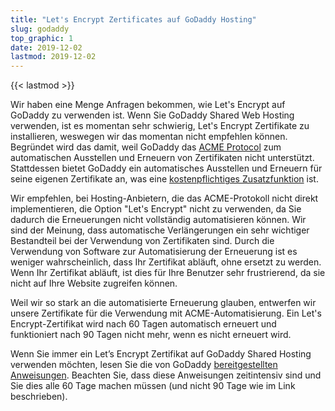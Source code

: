 ```yaml
---
title: "Let's Encrypt Zertificates auf GoDaddy Hosting"
slug: godaddy
top_graphic: 1
date: 2019-12-02
lastmod: 2019-12-02
---
```


{{< lastmod >}}

Wir haben eine Menge Anfragen bekommen, wie Let's Encrypt auf GoDaddy zu verwenden ist. Wenn Sie GoDaddy Shared Web Hosting verwenden, ist es momentan sehr schwierig, Let's Encrypt Zertifikate zu installieren, weswegen wir das momentan nicht empfehlen können. Begründet wird das damit, weil GoDaddy das [ACME Protocol](https://tools.ietf.org/html/rfc8555) zum automatischen Ausstellen und Erneuern von Zertifikaten nicht unterstützt. Stattdessen bietet GoDaddy ein automatisches Ausstellen und Erneuern für seine eigenen Zertifikate an, was eine [kostenpflichtiges Zusatzfunktion](https://www.godaddy.com/web-security/ssl-certificate) ist.

Wir empfehlen, bei Hosting-Anbietern, die das ACME-Protokoll nicht direkt implementieren, die Option "Let's Encrypt" nicht zu verwenden, da Sie dadurch die Erneuerungen nicht vollständig automatisieren können. Wir sind der Meinung, dass automatische Verlängerungen ein sehr wichtiger Bestandteil bei der Verwendung von Zertifikaten sind. Durch die Verwendung von Software zur Automatisierung der Erneuerung ist es weniger wahrscheinlich, dass Ihr Zertifikat abläuft, ohne ersetzt zu werden. Wenn Ihr Zertifikat abläuft, ist dies für Ihre Benutzer sehr frustrierend, da sie nicht auf Ihre Website zugreifen können.

Weil wir so stark an die automatisierte Erneuerung glauben, entwerfen wir unsere Zertifikate für die Verwendung mit ACME-Automatisierung. Ein Let's Encrypt-Zertifikat wird nach 60 Tagen automatisch erneuert und funktioniert nach 90 Tagen nicht mehr, wenn es nicht erneuert wird.

Wenn Sie immer ein Let’s Encrypt Zertifikat auf GoDaddy Shared Hosting verwenden möchten, lesen Sie die von GoDaddy [bereitgestellten Anweisungen](https://www.godaddy.com/help/install-a-lets-encrypt-certificate-on-your-cpanel-hosting-account-28023). Beachten Sie, dass diese Anweisungen zeitintensiv sind und Sie dies alle 60 Tage machen müssen (und nicht 90 Tage wie im Link beschrieben).
